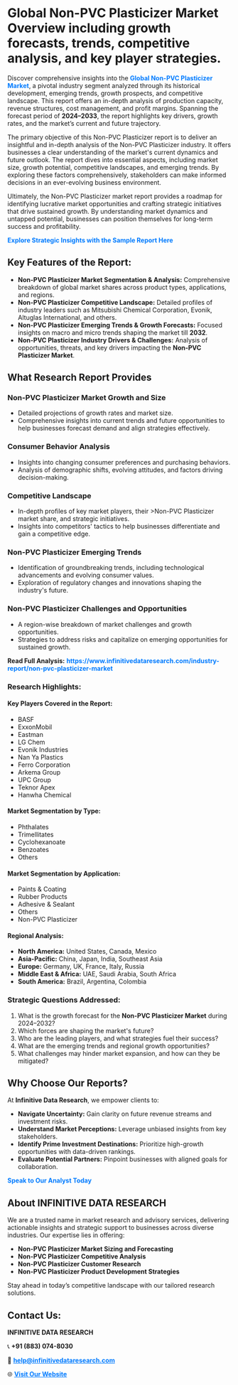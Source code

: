 <h1>Global Non-PVC Plasticizer Market Overview including growth forecasts, trends, competitive analysis, and key player strategies.</h1>
<p>
Discover comprehensive insights into the 
<a href="https://www.infinitivedataresearch.com/industry-report/non-pvc-plasticizer-market" rel="dofollow" style="color: #007BFF; text-decoration: none;"><strong>Global Non-PVC Plasticizer Market</strong></a>, a pivotal industry segment analyzed through its historical development, emerging trends, growth prospects, and competitive landscape. This report offers an in-depth analysis of production capacity, revenue structures, cost management, and profit margins. Spanning the forecast period of <strong>2024–2033</strong>, the report highlights key drivers, growth rates, and the market’s current and future trajectory.
</p>
<p>
The primary objective of this Non-PVC Plasticizer report is to deliver an insightful and in-depth analysis of the Non-PVC Plasticizer industry. It offers businesses a clear understanding of the market's current dynamics and future outlook. The report dives into essential aspects, including market size, growth potential, competitive landscapes, and emerging trends. By exploring these factors comprehensively, stakeholders can make informed decisions in an ever-evolving business environment.
</p>
<p>
Ultimately, the Non-PVC Plasticizer market report provides a roadmap for identifying lucrative market opportunities and crafting strategic initiatives that drive sustained growth. By understanding market dynamics and untapped potential, businesses can position themselves for long-term success and profitability.
</p>
<p>
<a href="https://www.infinitivedataresearch.com/request-sample/reportId=103045" style="color: #007BFF; text-decoration: none;"><strong>Explore Strategic Insights with the Sample Report Here</strong></a>
</p>

<h2>Key Features of the Report:</h2>
<ul>
<li><strong>Non-PVC Plasticizer Market Segmentation & Analysis:</strong> Comprehensive breakdown of global market shares across product types, applications, and regions.</li>
<li><strong>Non-PVC Plasticizer Competitive Landscape:</strong> Detailed profiles of industry leaders such as Mitsubishi Chemical Corporation, Evonik, Altuglas International, and others.</li>
<li><strong>Non-PVC Plasticizer Emerging Trends & Growth Forecasts:</strong> Focused insights on macro and micro trends shaping the market till <strong>2032</strong>.</li>
<li><strong>Non-PVC Plasticizer Industry Drivers & Challenges:</strong> Analysis of opportunities, threats, and key drivers impacting the <strong>Non-PVC Plasticizer Market</strong>.</li>
</ul>

<h2>What Research Report Provides</h2>
<h3>Non-PVC Plasticizer Market Growth and Size</h3>
<ul>
<li>Detailed projections of growth rates and market size.</li>
<li>Comprehensive insights into current trends and future opportunities to help businesses forecast demand and align strategies effectively.</li>
</ul>

<h3>Consumer Behavior Analysis</h3>
<ul>
<li>Insights into changing consumer preferences and purchasing behaviors.</li>
<li>Analysis of demographic shifts, evolving attitudes, and factors driving decision-making.</li>
</ul>

<h3>Competitive Landscape</h3>
<ul>
<li>In-depth profiles of key market players, their >Non-PVC Plasticizer market share, and strategic initiatives.</li>
<li>Insights into competitors' tactics to help businesses differentiate and gain a competitive edge.</li>
</ul>

<h3>Non-PVC Plasticizer Emerging Trends</h3>
<ul>
<li>Identification of groundbreaking trends, including technological advancements and evolving consumer values.</li>
<li>Exploration of regulatory changes and innovations shaping the industry's future.</li>
</ul>

<h3>Non-PVC Plasticizer Challenges and Opportunities</h3>
<ul>
<li>A region-wise breakdown of market challenges and growth opportunities.</li>
<li>Strategies to address risks and capitalize on emerging opportunities for sustained growth.</li>
</ul>
<p><strong>Read Full Analysis:</strong> <a href="https://www.infinitivedataresearch.com/industry-report/non-pvc-plasticizer-market" rel="dofollow" style="color: #007BFF; text-decoration: none;"><strong>https://www.infinitivedataresearch.com/industry-report/non-pvc-plasticizer-market</strong></a></p>
<h3>Research Highlights:</h3>
<h4>Key Players Covered in the Report:</h4>
<ul><li>BASF</li><li>ExxonMobil</li><li>Eastman</li><li>LG Chem</li><li>Evonik Industries</li><li>Nan Ya Plastics</li><li>Ferro Corporation</li><li>Arkema Group</li><li>UPC Group</li><li>Teknor Apex</li><li>Hanwha Chemical</li></ul>
<h4>Market Segmentation by Type:</h4>
<ul><li>Phthalates</li><li>Trimellitates</li><li>Cyclohexanoate</li><li>Benzoates</li><li>Others</li></ul>
<h4>Market Segmentation by Application:</h4>
<ul><li>Paints &amp; Coating</li><li>Rubber Products</li><li>Adhesive &amp; Sealant</li><li>Others</li><li>Non-PVC Plasticizer</li></ul>

<h4>Regional Analysis:</h4>
<ul>
<li><strong>North America:</strong> United States, Canada, Mexico</li>
<li><strong>Asia-Pacific:</strong> China, Japan, India, Southeast Asia</li>
<li><strong>Europe:</strong> Germany, UK, France, Italy, Russia</li>
<li><strong>Middle East & Africa:</strong> UAE, Saudi Arabia, South Africa</li>
<li><strong>South America:</strong> Brazil, Argentina, Colombia</li>
</ul>

<h3>Strategic Questions Addressed:</h3>
<ol>
<li>What is the growth forecast for the <strong>Non-PVC Plasticizer Market</strong> during 2024–2032?</li>
<li>Which forces are shaping the market's future?</li>
<li>Who are the leading players, and what strategies fuel their success?</li>
<li>What are the emerging trends and regional growth opportunities?</li>
<li>What challenges may hinder market expansion, and how can they be mitigated?</li>
</ol>

<h2>Why Choose Our Reports?</h2>
<p>At <strong>Infinitive Data Research</strong>, we empower clients to:</p>
<ul>
<li><strong>Navigate Uncertainty:</strong> Gain clarity on future revenue streams and investment risks.</li>
<li><strong>Understand Market Perceptions:</strong> Leverage unbiased insights from key stakeholders.</li>
<li><strong>Identify Prime Investment Destinations:</strong> Prioritize high-growth opportunities with data-driven rankings.</li>
<li><strong>Evaluate Potential Partners:</strong> Pinpoint businesses with aligned goals for collaboration.</li>
</ul>
<p><a href="https://www.infinitivedataresearch.com/industry-report/non-pvc-plasticizer-market" rel="dofollow" style="color: #007BFF; text-decoration: none;"><strong>Speak to Our Analyst Today</strong></a></p>

<h2>About INFINITIVE DATA RESEARCH</h2>
<p>We are a trusted name in market research and advisory services, delivering actionable insights and strategic support to businesses across diverse industries. Our expertise lies in offering:</p>
<ul>
<li><strong>Non-PVC Plasticizer Market Sizing and Forecasting</strong></li>
<li><strong>Non-PVC Plasticizer Competitive Analysis</strong></li>
<li><strong>Non-PVC Plasticizer Customer Research</strong></li>
<li><strong>Non-PVC Plasticizer Product Development Strategies</strong></li>
</ul>
<p>Stay ahead in today’s competitive landscape with our tailored research solutions.</p>

<h2>Contact Us:</h2>
<p><strong>INFINITIVE DATA RESEARCH</strong></p>
<p>📞 <strong>+91 (883) 074-8030</strong></p>
<p>📧 <strong><a href="mailto:help@infinitivedataresearch.com" style="color: #007BFF;">help@infinitivedataresearch.com</a></strong></p>
<p>🌐 <strong><a href="https://www.infinitivedataresearch.com" rel="dofollow" style="color: #007BFF;">Visit Our Website</a></strong></p>